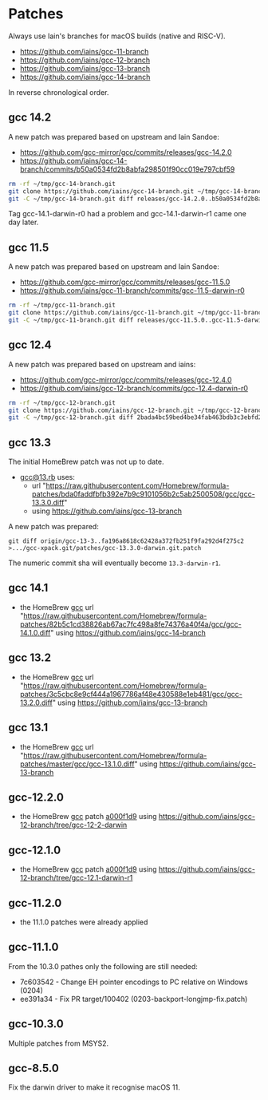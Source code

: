 # Patches

Always use Iain's branches for macOS builds (native and RISC-V).

- <https://github.com/iains/gcc-11-branch>
- <https://github.com/iains/gcc-12-branch>
- <https://github.com/iains/gcc-13-branch>
- <https://github.com/iains/gcc-14-branch>

In reverse chronological order.

## gcc 14.2

A new patch was prepared based on upstream and Iain Sandoe:

- <https://github.com/gcc-mirror/gcc/commits/releases/gcc-14.2.0>
- <https://github.com/iains/gcc-14-branch/commits/b50a0534fd2b8abfa298501f90cc019e797cbf59>

```sh
rm -rf ~/tmp/gcc-14-branch.git
git clone https://github.com/iains/gcc-14-branch.git ~/tmp/gcc-14-branch.git
git -C ~/tmp/gcc-14-branch.git diff releases/gcc-14.2.0..b50a0534fd2b8abfa298501f90cc019e797cbf59 >~/Work/xpack-dev-tools/xbb-helper-xpack.git/patches/gcc-14.2.0-darwin.git.patch
```

Tag gcc-14.1-darwin-r0 had a problem and gcc-14.1-darwin-r1 came one day later.


## gcc 11.5

A new patch was prepared based on upstream and Iain Sandoe:

- <https://github.com/gcc-mirror/gcc/commits/releases/gcc-11.5.0>
- <https://github.com/iains/gcc-11-branch/commits/gcc-11.5-darwin-r0>

```sh
rm -rf ~/tmp/gcc-11-branch.git
git clone https://github.com/iains/gcc-11-branch.git ~/tmp/gcc-11-branch.git
git -C ~/tmp/gcc-11-branch.git diff releases/gcc-11.5.0..gcc-11.5-darwin-r0 >~/Work/xpack-dev-tools/xbb-helper-xpack.git/patches/gcc-11.5.0-darwin.git.patch
```

## gcc 12.4

A new patch was prepared based on upstream and iains:

- <https://github.com/gcc-mirror/gcc/commits/releases/gcc-12.4.0>
- <https://github.com/iains/gcc-12-branch/commits/gcc-12.4-darwin-r0>

```sh
rm -rf ~/tmp/gcc-12-branch.git
git clone https://github.com/iains/gcc-12-branch.git ~/tmp/gcc-12-branch.git
git -C ~/tmp/gcc-12-branch.git diff 2bada4bc59bed4be34fab463bdb3c3ebfd2b41bb..gcc-12.4-darwin-r0 >~/Work/xpack-dev-tools/xbb-helper-xpack.git/patches/gcc-12.4.0-darwin.git.patch
```

## gcc 13.3

The initial HomeBrew patch was not up to date.

- [gcc@13.rb](https://github.com/Homebrew/homebrew-core/blob/master/Formula/g/gcc@13.rb) uses:
  - url "https://raw.githubusercontent.com/Homebrew/formula-patches/bda0faddfbfb392e7b9c9101056b2c5ab2500508/gcc/gcc-13.3.0.diff"
  - using <https://github.com/iains/gcc-13-branch>

A new patch was prepared:

```
git diff origin/gcc-13-3..fa196a8618c62428a372fb251f9fa292d4f275c2 >.../gcc-xpack.git/patches/gcc-13.3.0-darwin.git.patch
```

The numeric commit sha will eventually become `13.3-darwin-r1`.

## gcc 14.1

- the HomeBrew
  [gcc](https://github.com/Homebrew/homebrew-core/blob/master/Formula/g/gcc.rb)
  url "https://raw.githubusercontent.com/Homebrew/formula-patches/82b5c1cd38826ab67ac7fc498a8fe74376a40f4a/gcc/gcc-14.1.0.diff"
  using <https://github.com/iains/gcc-14-branch>

## gcc 13.2

- the HomeBrew
  [gcc](https://github.com/Homebrew/homebrew-core/blob/master/Formula/g/gcc.rb)
  url "https://raw.githubusercontent.com/Homebrew/formula-patches/3c5cbc8e9cf444a1967786af48e430588e1eb481/gcc/gcc-13.2.0.diff"
  using <https://github.com/iains/gcc-13-branch>

## gcc 13.1

- the HomeBrew
  [gcc](https://github.com/Homebrew/homebrew-core/blob/master/Formula/g/gcc.rb)
  url "https://raw.githubusercontent.com/Homebrew/formula-patches/master/gcc/gcc-13.1.0.diff"
  using <https://github.com/iains/gcc-13-branch>

## gcc-12.2.0

- the HomeBrew
  [gcc](https://github.com/Homebrew/homebrew-core/blob/master/Formula/g/gcc.rb)
  patch [a000f1d9](https://raw.githubusercontent.com/Homebrew/formula-patches/1d184289/gcc/gcc-12.2.0-arm.diff)
  using <https://github.com/iains/gcc-12-branch/tree/gcc-12-2-darwin>

## gcc-12.1.0

- the HomeBrew
  [gcc](https://github.com/Homebrew/homebrew-core/blob/master/Formula/g/gcc.rb)
  patch [a000f1d9](https://raw.githubusercontent.com/Homebrew/formula-patches/76677f2b/gcc/gcc-12.1.0-arm.diff)
  using <https://github.com/iains/gcc-12-branch/tree/gcc-12.1-darwin-r1>

## gcc-11.2.0

- the 11.1.0 patches were already applied

## gcc-11.1.0

From the 10.3.0 pathes only the following are still needed:

- 7c603542 - Change EH pointer encodings to PC relative on Windows (0204)
- ee391a34 - Fix PR target/100402 (0203-backport-longjmp-fix.patch)

## gcc-10.3.0

Multiple patches from MSYS2.

## gcc-8.5.0

Fix the darwin driver to make it recognise macOS 11.

